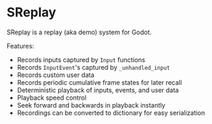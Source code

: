 # SReplay

SReplay is a replay (aka demo) system for Godot.

Features:

- Records inputs captured by `Input` functions
- Records `InputEvent`'s captured by `_unhandled_input`
- Records custom user data
- Records periodic cumulative frame states for later recall
- Deterministic playback of inputs, events, and user data
- Playback speed control
- Seek forward and backwards in playback instantly
- Recordings can be converted to dictionary for easy serialization


